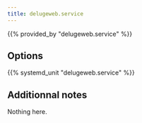 ```yaml
---
title: delugeweb.service
---
```


{{% provided_by "delugeweb.service" %}}

## Options

{{% systemd_unit "delugeweb.service" %}}

## Additionnal notes

Nothing here.